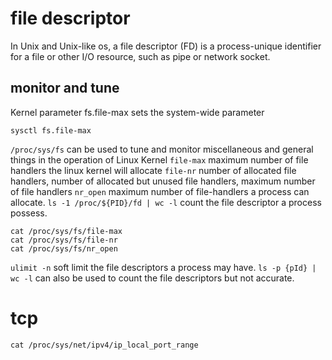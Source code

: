 
# file descriptor

In Unix and Unix-like os, a file descriptor (FD) is a process-unique identifier for a file or other I/O resource, such as pipe or network socket.


##  monitor and tune

Kernel parameter fs.file-max sets the system-wide parameter
```
sysctl fs.file-max
```
`/proc/sys/fs` can be used to tune and monitor miscellaneous and general things in the operation of Linux Kernel
`file-max` maximum number of file handlers the linux kernel will allocate
`file-nr`  number of allocated file handlers, number of allocated but unused file handlers, maximum number of file handlers
`nr_open`  maximum number of file-handlers a process can allocate.
`ls -1 /proc/${PID}/fd | wc -l`  count the file descriptor a process possess.

```
cat /proc/sys/fs/file-max
cat /proc/sys/fs/file-nr
cat /proc/sys/fs/nr_open
```
`ulimit -n` soft limit the file descriptors a process may have.
`ls -p {pId} | wc -l` can also be used to count the file descriptors but not accurate.

# tcp



```
cat /proc/sys/net/ipv4/ip_local_port_range      
```